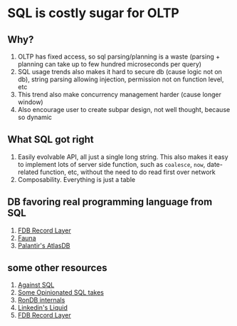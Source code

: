 # SQL is costly sugar for OLTP

## Why?

1. OLTP has fixed access, so sql parsing/planning is a waste (parsing + planning can take up to few hundred microseconds per query)
2. SQL usage trends also makes it hard to secure db (cause logic not on db), string parsing allowing injection, permission not on function level, etc
3. This trend also make concurrency management harder (cause longer window)
4. Also encourage user to create subpar design, not well thought, because so dynamic

## What SQL got right

1. Easily evolvable API, all just a single long string. This also makes it easy to implement lots of server side function, such as `coalesce`, `now`, date-related function, etc, without the need to do read first over network
2. Composability. Everything is just a table

## DB favoring real programming language from SQL

1. [FDB Record Layer](https://github.com/foundationdb/fdb-record-layer/)
2. [Fauna](https://fauna.com)
3. [Palantir's AtlasDB](https://github.com/palantir/atlasdb)

## some other resources

1. [Against SQL](https://scattered-thoughts.net/writing/against-sql/)
2. [Some Opinionated SQL takes](https://blog.nelhage.com/post/some-opinionated-sql-takes/)
3. [RonDB internals](https://docs.rondb.com/rondb_internals/)
4. [Linkedin's Liquid](https://engineering.linkedin.com/blog/2020/liquid--the-soul-of-a-new-graph-database--part-2)
5. [FDB Record Layer](https://foundationdb.github.io/fdb-record-layer/)
